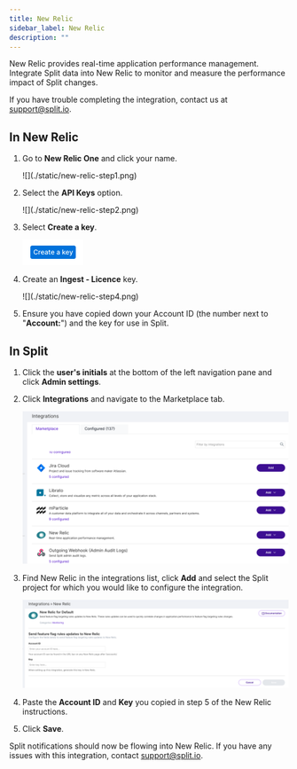 ```yaml
---
title: New Relic
sidebar_label: New Relic
description: ""
---
```


<p>
  <button hidden style={{borderRadius:'8px', border:'1px', fontFamily:'Courier New', fontWeight:'800', textAlign:'left'}}> help.split.io link: https://help.split.io/hc/en-us/articles/360020695432-New-Relic </button>
</p>

New Relic provides real-time application performance management. Integrate Split data into New Relic to monitor and measure the performance impact of Split changes.

If you have trouble completing the integration, contact us at [support@split.io](mailto:support@split.io).

## In New Relic
 
1. Go to **New Relic One** and click your name.

   <div style={{maxWidth:300}}> ![](./static/new-relic-step1.png) </div>

2. Select the **API Keys** option.

   <div style={{maxWidth:400}}> ![](./static/new-relic-step2.png) </div>

3. Select **Create a key**.

   ![](./static/new-relic-step3.png)

4. Create an **Ingest - Licence** key. 

   <div style={{maxWidth:400}}> ![](./static/new-relic-step4.png) </div>

5. Ensure you have copied down your Account ID (the number next to "**Account:**") and the key for use in Split.

## In Split

1. Click the **user's initials** at the bottom of the left navigation pane and click **Admin settings**.
2. Click **Integrations** and navigate to the Marketplace tab.

   ![](./static/new-relic-splitadmin.png)

3. Find New Relic in the integrations list, click **Add** and select the Split project for which you would like to configure the integration.

   ![](./static/new-relic-integration.png)

4. Paste the **Account ID** and **Key** you copied in step 5 of the New Relic instructions.
5. Click **Save**.

Split notifications should now be flowing into New Relic. If you have any issues with this integration, contact [support@split.io](mailto:support@split.io).
